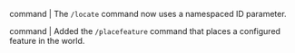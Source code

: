command | The `/locate` command now uses a namespaced ID parameter.

command | Added the `/placefeature` command that places a configured feature in the world.
